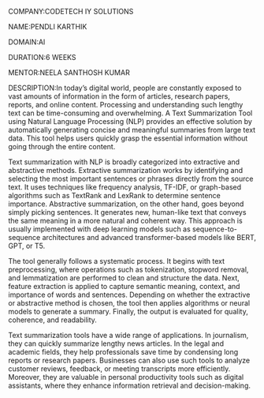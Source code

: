 COMPANY:CODETECH IY SOLUTIONS

NAME:PENDLI KARTHIK

DOMAIN:AI


DURATION:6 WEEKS

MENTOR:NEELA SANTHOSH KUMAR

DESCRIPTION:In today’s digital world, people are constantly exposed to vast amounts of information in the form of articles, research papers, reports, and online content. Processing and understanding such lengthy text can be time-consuming and overwhelming. A Text Summarization Tool using Natural Language Processing (NLP) provides an effective solution by automatically generating concise and meaningful summaries from large text data. This tool helps users quickly grasp the essential information without going through the entire content.

Text summarization with NLP is broadly categorized into extractive and abstractive methods. Extractive summarization works by identifying and selecting the most important sentences or phrases directly from the source text. It uses techniques like frequency analysis, TF-IDF, or graph-based algorithms such as TextRank and LexRank to determine sentence importance. Abstractive summarization, on the other hand, goes beyond simply picking sentences. It generates new, human-like text that conveys the same meaning in a more natural and coherent way. This approach is usually implemented with deep learning models such as sequence-to-sequence architectures and advanced transformer-based models like BERT, GPT, or T5.

The tool generally follows a systematic process. It begins with text preprocessing, where operations such as tokenization, stopword removal, and lemmatization are performed to clean and structure the data. Next, feature extraction is applied to capture semantic meaning, context, and importance of words and sentences. Depending on whether the extractive or abstractive method is chosen, the tool then applies algorithms or neural models to generate a summary. Finally, the output is evaluated for quality, coherence, and readability.

Text summarization tools have a wide range of applications. In journalism, they can quickly summarize lengthy news articles. In the legal and academic fields, they help professionals save time by condensing long reports or research papers. Businesses can also use such tools to analyze customer reviews, feedback, or meeting transcripts more efficiently. Moreover, they are valuable in personal productivity tools such as digital assistants, where they enhance information retrieval and decision-making.

